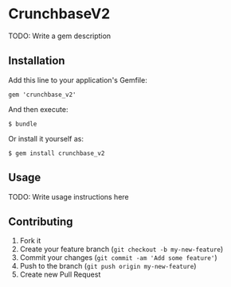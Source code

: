 # CrunchbaseV2

TODO: Write a gem description

## Installation

Add this line to your application's Gemfile:

    gem 'crunchbase_v2'

And then execute:

    $ bundle

Or install it yourself as:

    $ gem install crunchbase_v2

## Usage

TODO: Write usage instructions here

## Contributing

1. Fork it
2. Create your feature branch (`git checkout -b my-new-feature`)
3. Commit your changes (`git commit -am 'Add some feature'`)
4. Push to the branch (`git push origin my-new-feature`)
5. Create new Pull Request
